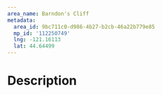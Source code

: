```yaml
---
area_name: Barndon's Cliff
metadata:
  area_id: 9bc711c0-d986-4b27-b2cb-46a22b779e85
  mp_id: '112250749'
  lng: -121.16113
  lat: 44.64499
---
```

# Description
